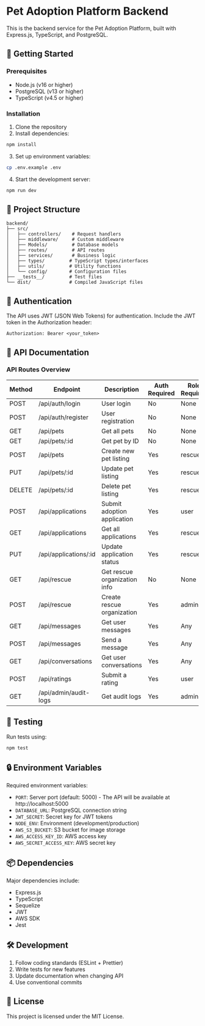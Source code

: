 # Pet Adoption Platform Backend

This is the backend service for the Pet Adoption Platform, built with Express.js, TypeScript, and PostgreSQL.

## 🚀 Getting Started

### Prerequisites

- Node.js (v16 or higher)
- PostgreSQL (v13 or higher)
- TypeScript (v4.5 or higher)

### Installation

1. Clone the repository
2. Install dependencies:

```bash
npm install
```

3. Set up environment variables:

```bash
cp .env.example .env
```

4. Start the development server:

```bash
npm run dev
```

## 📁 Project Structure

```
backend/
├── src/
│   ├── controllers/    # Request handlers
│   ├── middleware/     # Custom middleware
│   ├── Models/         # Database models
│   ├── routes/         # API routes
│   ├── services/       # Business logic
│   ├── types/         # TypeScript types/interfaces
│   ├── utils/         # Utility functions
│   └── config/        # Configuration files
├── __tests__/         # Test files
└── dist/              # Compiled JavaScript files
```

## 🔑 Authentication

The API uses JWT (JSON Web Tokens) for authentication. Include the JWT token in the Authorization header:

```
Authorization: Bearer <your_token>
```

## 📝 API Documentation

### API Routes Overview

| Method | Endpoint              | Description                  | Auth Required | Role Required |
| ------ | --------------------- | ---------------------------- | ------------- | ------------- |
| POST   | /api/auth/login       | User login                   | No            | None          |
| POST   | /api/auth/register    | User registration            | No            | None          |
| GET    | /api/pets             | Get all pets                 | No            | None          |
| GET    | /api/pets/:id         | Get pet by ID                | No            | None          |
| POST   | /api/pets             | Create new pet listing       | Yes           | rescue        |
| PUT    | /api/pets/:id         | Update pet listing           | Yes           | rescue        |
| DELETE | /api/pets/:id         | Delete pet listing           | Yes           | rescue        |
| POST   | /api/applications     | Submit adoption application  | Yes           | user          |
| GET    | /api/applications     | Get all applications         | Yes           | rescue        |
| PUT    | /api/applications/:id | Update application status    | Yes           | rescue        |
| GET    | /api/rescue           | Get rescue organization info | No            | None          |
| POST   | /api/rescue           | Create rescue organization   | Yes           | admin         |
| GET    | /api/messages         | Get user messages            | Yes           | Any           |
| POST   | /api/messages         | Send a message               | Yes           | Any           |
| GET    | /api/conversations    | Get user conversations       | Yes           | Any           |
| POST   | /api/ratings          | Submit a rating              | Yes           | user          |
| GET    | /api/admin/audit-logs | Get audit logs               | Yes           | admin         |

## 🧪 Testing

Run tests using:

```bash
npm test
```

## 🔒 Environment Variables

Required environment variables:

- `PORT`: Server port (default: 5000) - The API will be available at http://localhost:5000
- `DATABASE_URL`: PostgreSQL connection string
- `JWT_SECRET`: Secret key for JWT tokens
- `NODE_ENV`: Environment (development/production)
- `AWS_S3_BUCKET`: S3 bucket for image storage
- `AWS_ACCESS_KEY_ID`: AWS access key
- `AWS_SECRET_ACCESS_KEY`: AWS secret key

## 📦 Dependencies

Major dependencies include:

- Express.js
- TypeScript
- Sequelize
- JWT
- AWS SDK
- Jest

## 🛠️ Development

1. Follow coding standards (ESLint + Prettier)
2. Write tests for new features
3. Update documentation when changing API
4. Use conventional commits

## 📄 License

This project is licensed under the MIT License.
